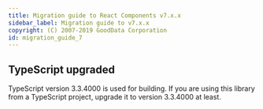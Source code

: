 ```yaml
---
title: Migration guide to React Components v7.x.x
sidebar_label: Migration guide to v7.x.x
copyright: (C) 2007-2019 GoodData Corporation
id: migration_guide_7
---
```


## TypeScript upgraded
TypeScript version 3.3.4000 is used for building.
If you are using this library from a TypeScript project, upgrade it to version 3.3.4000 at least.
